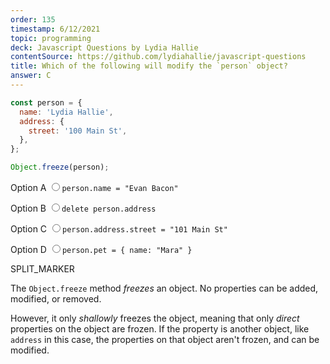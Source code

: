```yaml
---
order: 135
timestamp: 6/12/2021
topic: programming
deck: Javascript Questions by Lydia Hallie
contentSource: https://github.com/lydiahallie/javascript-questions
title: Which of the following will modify the `person` object?
answer: C
---
```


  

```javascript
const person = {
  name: 'Lydia Hallie',
  address: {
    street: '100 Main St',
  },
};

Object.freeze(person);
```


<label for="option-A">Option A</label>
<input type="radio" name="answer-option" id="option-A" value="A">`person.name = "Evan Bacon"`</input>
    

<label for="option-B">Option B</label>
<input type="radio" name="answer-option" id="option-B" value="B">`delete person.address`</input>
    

<label for="option-C">Option C</label>
<input type="radio" name="answer-option" id="option-C" value="C">`person.address.street = "101 Main St"`</input>
    

<label for="option-D">Option D</label>
<input type="radio" name="answer-option" id="option-D" value="D">`person.pet = { name: "Mara" }`</input>
    




SPLIT_MARKER

The `Object.freeze` method _freezes_ an object. No properties can be added, modified, or removed.

However, it only _shallowly_ freezes the object, meaning that only _direct_ properties on the object are frozen. If the property is another object, like `address` in this case, the properties on that object aren't frozen, and can be modified.



